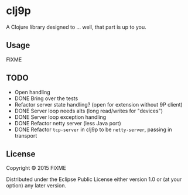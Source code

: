 # clj9p

A Clojure library designed to ... well, that part is up to you.

## Usage

FIXME


## TODO

 * Open handling
 * DONE Bring over the tests
 * Refactor server state handling? (open for extension without 9P client)
 * DONE Server loop needs alts (long read/writes for "devices")
 * DONE Server loop exception handling
 * DONE Refactor netty server (less Java port)
 * DONE Refactor `tcp-server` in clj9p to be `netty-server`, passing in transport

## License

Copyright © 2015 FIXME

Distributed under the Eclipse Public License either version 1.0 or (at
your option) any later version.
